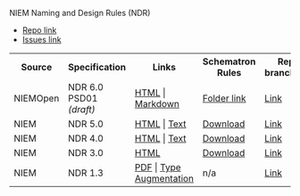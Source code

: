 
NIEM Naming and Design Rules (NDR)

- [Repo link](https://github.com/niemopen/niem-naming-design-rules/)
- [Issues link](https://github.com/niemopen/niem-naming-design-rules/issues)

<table>
  <tr>
    <th>Source</th>
    <th>Specification</th>
    <th>Links</th>
    <th>Schematron Rules</th>
    <th>Repo branch/tag</th>
  </tr>

  <tr>
    <td>NIEMOpen</td>
    <td>NDR 6.0 PSD01 <i>(draft)</i></td>
    <td>
      <a href="./ndr-v6.0-psd01.html">HTML</a> |
      <a href="https://github.com/niemopen/niem-naming-design-rules/blob/dev/ndr6src.md">Markdown</a>
    </td>
    <td>
      <a href="https://github.com/niemopen/niem-naming-design-rules/tree/dev/sch">Folder link</a>
    </td>
    <td><a href="https://github.com/niemopen/niem-naming-design-rules/tree/dev" title="niemopen/niem-naming-design-rules dev branch">Link</a></td>
  </tr>

  <tr>
    <td>NIEM</td>
    <td>NDR 5.0</td>
    <td>
      <a href="https://reference.niem.gov/niem/specification/naming-and-design-rules/5.0/niem-ndr-5.0.html">HTML</a> |
      <a href="https://reference.niem.gov/niem/specification/naming-and-design-rules/5.0/niem-ndr-5.0.txt">Text</a>
    </td>
    <td><a href="https://reference.niem.gov/niem/specification/naming-and-design-rules/5.0/niem-ndr-5.0.zip">Download</a></td>
    <td><a href="https://github.com/NIEM/NIEM-NDR/tree/v5.0" title="NIEM/NIEM-NDR v5.0">Link</a></td>
  </tr>

  <tr>
    <td>NIEM</td>
    <td>NDR 4.0</td>
    <td>
      <a href="https://reference.niem.gov/niem/specification/naming-and-design-rules/4.0/niem-ndr-4.0.html">HTML</a> |
      <a href="https://reference.niem.gov/niem/specification/naming-and-design-rules/4.0/niem-ndr-4.0.txt">Text</a>
    </td>
    <td><a href="https://reference.niem.gov/niem/specification/naming-and-design-rules/4.0/niem-ndr-4.0.zip">Download</a></td>
    <td><a href="https://github.com/NIEM/NIEM-NDR/tree/v4.0" title="NIEM/NIEM-NDR v4.0">Link</a></td>
  </tr>

  <tr>
    <td>NIEM</td>
    <td>NDR 3.0</td>
    <td>
      <a href="https://reference.niem.gov/niem/specification/naming-and-design-rules/3.0/niem-ndr-3.0.html">HTML</a>
    </td>
    <td><a href="https://reference.niem.gov/niem/specification/naming-and-design-rules/3.0/niem-ndr-3.0.zip">Download</a></td>
    <td><a href="https://github.com/NIEM/NIEM-NDR/tree/v3.0" title="NIEM/NIEM-NDR v3.0">Link</a></td>
  </tr>

  <tr>
    <td>NIEM</td>
    <td>NDR 1.3</td>
    <td>
      <a href="https://reference.niem.gov/niem/specification/naming-and-design-rules/1.3/niem-ndr-1.3.pdf">PDF</a> |
      <a href="https://reference.niem.gov/niem/specification/naming-and-design-rules/1.3/type-augmentation/niem-type-augmentation-1.0.pdf">Type Augmentation</a>
    </td>
    <td>n/a</td>
    <td><a href="https://github.com/NIEM/NIEM-NDR/tree/v1.3%2Baugmentations" title="NIEM/NIEM-NDR v1.3+augmentations">Link</a></td>
  </tr>
</table>
